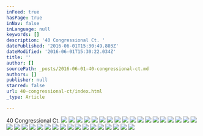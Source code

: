 ```yaml
---
inFeed: true
hasPage: true
inNav: false
inLanguage: null
keywords: []
description: '40 Congressional Ct. '
datePublished: '2016-06-01T15:30:49.803Z'
dateModified: '2016-06-01T15:30:22.034Z'
title: ''
author: []
sourcePath: _posts/2016-06-01-40-congressional-ct.md
authors: []
publisher: null
starred: false
url: 40-congressional-ct/index.html
_type: Article

---
```

40 Congressional Ct. ![](https://the-grid-user-content.s3-us-west-2.amazonaws.com/38434d56-2190-4863-a437-477f318ed23f.jpg)
![](https://the-grid-user-content.s3-us-west-2.amazonaws.com/01f6c3c3-55af-42cf-8e84-eef644cbeaca.jpg)
![](https://the-grid-user-content.s3-us-west-2.amazonaws.com/0c294a19-2e15-4054-81ec-9c3cc79ae49d.jpg)
![](https://the-grid-user-content.s3-us-west-2.amazonaws.com/66c15973-cc18-4df4-ac08-acc7a79bc8d4.jpg)
![](https://the-grid-user-content.s3-us-west-2.amazonaws.com/046ea273-f9a5-4168-adcd-b7c02922e9a8.jpg)
![](https://the-grid-user-content.s3-us-west-2.amazonaws.com/f19072a4-9885-4e28-9dd5-4ed733028c95.jpg)
![](https://the-grid-user-content.s3-us-west-2.amazonaws.com/6bb37e4d-4e14-4821-9d51-e12c1dffdc68.jpg)
![](https://the-grid-user-content.s3-us-west-2.amazonaws.com/f9c97ac0-a199-4726-8a12-379fe1e2b231.jpg)
![](https://the-grid-user-content.s3-us-west-2.amazonaws.com/67b1f3a4-f3b6-48c4-8d4a-0ef03cec4f03.jpg)
![](https://the-grid-user-content.s3-us-west-2.amazonaws.com/a6cbb97c-54bd-4a00-97f0-dab8e5e41b7b.jpg)
![](https://the-grid-user-content.s3-us-west-2.amazonaws.com/4161136b-e361-4caf-998d-f3c2ebedde37.jpg)
![](https://the-grid-user-content.s3-us-west-2.amazonaws.com/5cc726c4-aa92-4272-bc49-2997d566a0ef.jpg)
![](https://the-grid-user-content.s3-us-west-2.amazonaws.com/26dccb81-6770-45cb-8f90-2663341268de.jpg)
![](https://the-grid-user-content.s3-us-west-2.amazonaws.com/78f26d86-5ffa-4bca-8e53-e33d8c54511a.jpg)
![](https://the-grid-user-content.s3-us-west-2.amazonaws.com/50e92226-af8e-4b8d-a58e-74b772e3853d.jpg)
![](https://the-grid-user-content.s3-us-west-2.amazonaws.com/2fc18b5f-887d-4abd-a7c6-210cb6620088.jpg)
![](https://the-grid-user-content.s3-us-west-2.amazonaws.com/d846e2e0-ae39-4546-921a-fe7b0ef09ef1.jpg)
![](https://the-grid-user-content.s3-us-west-2.amazonaws.com/1450bf82-cdb7-4a5c-8bd3-d2ce4610028e.jpg)
![](https://the-grid-user-content.s3-us-west-2.amazonaws.com/df25d51b-82c1-4d48-be9b-70fedd2a4901.jpg)
![](https://the-grid-user-content.s3-us-west-2.amazonaws.com/3c11a1c2-d3a9-48a3-96ed-5b20c04479bb.jpg)
![](https://the-grid-user-content.s3-us-west-2.amazonaws.com/7a99263f-914d-4619-a588-b3b52544a426.jpg)
![](https://the-grid-user-content.s3-us-west-2.amazonaws.com/05a1aa6e-4c3c-4cda-8e9c-1f499a3f3cb6.jpg)
![](https://the-grid-user-content.s3-us-west-2.amazonaws.com/2ebe6a5a-6256-41fe-b0cc-9aaac319296d.jpg)
![](https://the-grid-user-content.s3-us-west-2.amazonaws.com/6d95f678-7a77-4a5d-9f47-0feb6e8c7bff.jpg)
![](https://the-grid-user-content.s3-us-west-2.amazonaws.com/0c91c1b7-f197-40ea-8e0e-093593e707ac.jpg)
![](https://the-grid-user-content.s3-us-west-2.amazonaws.com/5f0ee22a-3799-47f1-ac7b-0b0d1c809f3c.jpg)
![](https://the-grid-user-content.s3-us-west-2.amazonaws.com/870a59ab-9eb4-44f5-a26a-52add1d4b4cb.jpg)
![](https://the-grid-user-content.s3-us-west-2.amazonaws.com/e5f07ff5-4428-415b-9dfb-c93bad098ce0.jpg)
![](https://the-grid-user-content.s3-us-west-2.amazonaws.com/25c5cb87-7971-446f-ae67-ff227ff1eea7.jpg)
![](https://the-grid-user-content.s3-us-west-2.amazonaws.com/7a4127d7-2c5a-4ceb-89b6-2fd842b4c6ac.jpg)
![](https://the-grid-user-content.s3-us-west-2.amazonaws.com/4e55e42c-4678-4ec2-8cd4-cddd9c2cde62.jpg)
![](https://the-grid-user-content.s3-us-west-2.amazonaws.com/551036c5-f570-44f7-8910-33f40474c5ed.jpg)
![](https://the-grid-user-content.s3-us-west-2.amazonaws.com/edf01f7e-342d-4d5d-bc7a-7d67d6dc0b14.jpg)
![](https://the-grid-user-content.s3-us-west-2.amazonaws.com/dbd9ba05-5485-4b9a-bff0-ab302d5d6fa8.jpg)
![](https://the-grid-user-content.s3-us-west-2.amazonaws.com/fbb831aa-7f59-41ab-b230-94b795445ebf.jpg)
